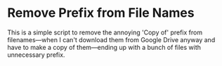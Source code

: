 # Remove Prefix from File Names

This is a simple script to remove the annoying 'Copy of' prefix from filenames—when I can't download them from Google Drive anyway and have to make a copy of them—ending up with a bunch of files with unnecessary prefix.
